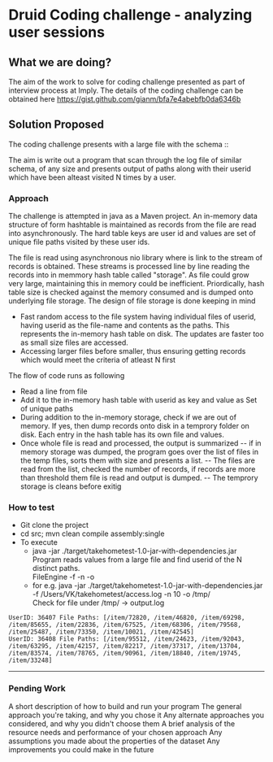 # Druid Coding challenge - analyzing user sessions

## What we are doing?
The aim of the work to solve for coding challenge presented as part of interview process at Imply. The details of the coding challenge can be obtained here
https://gist.github.com/gianm/bfa7e4abebfb0da6346b

## Solution Proposed
The coding challenge presents with a large file with the schema
<timestamp>:<Path>:<userID>
 
The aim is write out a program that scan through the log file of similar schema, of any size and presents output of paths along with their userid which have been  alteast visited N times by a user.

### Approach
The challenge is attempted in java as a Maven project. An in-memory data structure of form hashtable is maintained as records from the file are read into asynchronously. The hard table keys are user id and values are set of unique file paths visited by these user ids. 

The file is read using asynchronous nio library where is link to the stream of records is obtained. These streams is processed line by line reading the records into in memmory hash table called "storage". As file could grow very large, maintaining this in memory could be inefficient. Priordically, hash table size is checked against the memory consumed and is dumped onto underlying file storage. The design of file storage is done keeping in mind

- Fast random access to the file system having individual files of userid, having userid as the file-name and contents as the paths. This represents the in-memory hash table on disk. The updates are faster too as small size files are accessed.
- Accessing larger files before smaller, thus ensuring getting records which would meet the criteria of atleast N first

The flow of code runs as following
- Read a line from file
- Add it to the in-memory hash table with userid as key and value as Set of unique paths
- During addition to the in-memory storage, check if we are out of memory. If yes, then dump records onto disk in a temprory folder on disk. Each entry in the hash table has its own file and values.
- Once whole file is read and processed, the output is summarized
-- if in memory storage was dumped, the program goes over the list of files in the temp files, sorts them with size and presents a list. 
-- The files are read from the list, checked the number of records, if records are more than threshold them file is read and output is dumped.
-- The temprory storage is cleans before exitig

### How to test
* Git clone the project
* cd src; mvn clean compile assembly:single
* To execute
  * java -jar ./target/takehometest-1.0-jar-with-dependencies.jar \
    Program reads values from a large file and find userid of the  N distinct paths. \
    FileEngine -f <filePath> -n <minimum no of rows> -o <out directory>
  * for e.g. java -jar ./target/takehometest-1.0-jar-with-dependencies.jar -f /Users/VK/takehometest/access.log -n 10 -o /tmp/ \
    Check for file under /tmp/ -> output.log
 ```
 UserID: 36407 File Paths: [/item/72820, /item/46820, /item/69298, /item/85655, /item/22836, /item/67525, /item/68306, /item/79568, /item/25487, /item/73350, /item/10021, /item/42545]
UserID: 36408 File Paths: [/item/95512, /item/24623, /item/92043, /item/63295, /item/42157, /item/82217, /item/37317, /item/13704, /item/83574, /item/78765, /item/90961, /item/18840, /item/19745, /item/33248]
 ```
 ----------------------
### Pending Work 

A short description of how to build and run your program
The general approach you're taking, and why you chose it
Any alternate approaches you considered, and why you didn't choose them
A brief analysis of the resource needs and performance of your chosen approach
Any assumptions you made about the properties of the dataset
Any improvements you could make in the future
